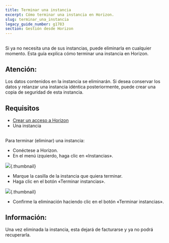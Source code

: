 ```yaml
---
title: Terminar una instancia
excerpt: Cómo terminar una instancia en Horizon.
slug: terminar_una_instancia
legacy_guide_number: g1783
section: Gestión desde Horizon
---
```



## 
Si ya no necesita una de sus instancias, puede eliminarla en cualquier momento. 
Esta guía explica cómo terminar una instancia en Horizon.

## Atención:
Los datos contenidos en la instancia se eliminarán. 
Si desea conservar los datos y relanzar una instancia idéntica posteriormente, puede crear una copia de seguridad de esta instancia.


## Requisitos

- [Crear un acceso a Horizon](https://docs.ovh.com/es/public-cloud/crear_un_acceso_a_horizon/)
- Una instancia




## 
Para terminar (eliminar) una instancia: 


- Conéctese a Horizon.
- En el menú izquierdo, haga clic en «Instancias».



![](images/img_2659.jpg){.thumbnail}

- Marque la casilla de la instancia que quiera terminar.
- Haga clic en el botón «Terminar instancias».



![](images/img_2660.jpg){.thumbnail}

- Confirme la eliminación haciendo clic en el botón «Terminar instancias».



## Información:
Una vez eliminada la instancia, esta dejará de facturarse y ya no podrá recuperarla.